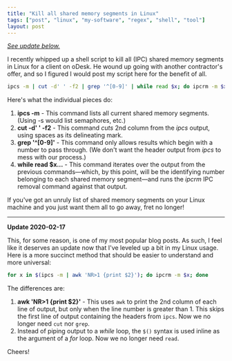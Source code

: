 ```yaml
---
title: "Kill all shared memory segments in Linux"
tags: ["post", "linux", "my-software", "regex", "shell", "tool"]
layout: post
---
```


_[See update below.](#update)_

I recently whipped up a shell script to kill all (IPC) shared memory
segments in Linux for a client on oDesk. He wound up going with another
contractor's offer, and so I figured I would post my script here for the
benefit of all.<!--more-->

```bash
ipcs -m | cut -d' ' -f2 | grep '^[0-9]' | while read $x; do ipcrm -m $x; done
```

Here's what the individual pieces do:

1. **ipcs -m** - This command lists all current shared memory segments.
   (Using -s would list semaphores, etc.)
2. **cut -d' ' -f2** - This command _cuts_ 2nd column from the _ipcs_
   output, using spaces as its delineating mark.
3. **grep '^[0-9]'** - This command only allows results which begin
   with a number to pass through. (We don't want the header output from
   _ipcs_ to mess with our process.)
4. **while read $x...** - This command iterates over the output from
   the previous commands—which, by this point, will be the identifying
   number belonging to each shared memory segment—and runs the _ipcrm_
   IPC removal command against that output.

If you've got an unruly list of shared memory segments on your Linux
machine and you just want them all to go away, fret no longer!

---

<a name="update"></a>
**Update 2020-02-17**

This, for some reason, is one of my most popular blog posts. As such, I feel
like it deserves an update now that I've leveled up a bit in my Linux usage.
Here is a more succinct method that should be easier to understand and more
universal:

```bash
for x in $(ipcs -m | awk 'NR>1 {print $2}'); do ipcrm -m $x; done
```

The differences are:

1. **awk 'NR>1 {print $2}'** - This uses `awk` to print the 2nd column of each
   line of output, but only when the line number is greater than 1. This
   skips the first line of output containing the headers from `ipcs`. Now
   we no longer need `cut` nor `grep`.
2. Instead of piping output to a _while_ loop, the `$()` syntax is used inline
   as the argument of a _for_ loop. Now we no longer need `read`.

Cheers!
